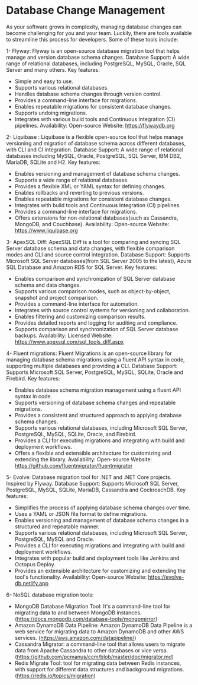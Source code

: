 # Database Change Management


As your software grows in complexity, managing database changes can become challenging for you and your team. Luckily, there are tools available to streamline this process for developers. Some of these tools include:

1- Flyway: Flyway is an open-source database migration tool that helps manage and version database schema changes.
Database Support: A wide range of relational databases, including PostgreSQL, MySQL, Oracle, SQL Server and many others. 
Key features:
  + Simple and easy to use.
  + Supports various relational databases.
  + Handles database schema changes through version control.
  + Provides a command-line interface for migrations.
  + Enables repeatable migrations for consistent database changes.
  + Supports undoing migrations.
  + Integrates with various build tools and Continuous Integration (CI) pipelines.
Availability: Open-source
Website: https://flywaydb.org

2- Liquibase : Liquibase is a flexible open-source tool that helps manage versioning and migration of database schema across different databases, with CLI and CI integration.
Database Support: A wide range of relational databases including MySQL, Oracle, PostgreSQL, SQL Server, IBM DB2, MariaDB, SQLite and H2.
Key features:
  + Enables versioning and management of database schema changes.
  + Supports a wide range of relational databases.
  + Provides a flexible XML or YAML syntax for defining changes.
  + Enables rollbacks and reverting to previous versions.
  + Enables repeatable migrations for consistent database changes.
  + Integrates with build tools and Continuous Integration (CI) pipelines.
  + Provides a command-line interface for migrations.
  + Offers extensions for non-relational databases(such as Cassandra, MongoDB, and Couchbase).
Availability: Open-source
Website: https://www.liquibase.org

3- ApexSQL Diff:  ApexSQL Diff is a tool for comparing and syncing SQL Server database schema and data changes, with flexible comparison modes and CLI and source control integration.
Database Support: Supports Microsoft SQL Server databases(from SQL Server 2005 to the latest), Azure SQL Database and Amazon RDS for SQL Server.
Key features:
  + Enables comparison and synchronization of SQL Server database schema and data changes.
  + Supports various comparison modes, such as object-by-object, snapshot and project comparison.
  + Provides a command-line interface for automation.
  + Integrates with source control systems for versioning and collaboration.
  + Enables filtering and customizing comparison results.
  + Provides detailed reports and logging for auditing and compliance.
  + Supports comparison and synchronization of SQL Server database backups.
Availability: Licensed
Website: https://www.apexsql.com/sql_tools_diff.aspx

4- Fluent migrations: Fluent Migrations is an open-source library for managing database schema migrations using a fluent API syntax in code, supporting multiple databases and providing a CLI.
Database Support: Supports Microsoft SQL Server, PostgreSQL, MySQL, SQLite, Oracle and Firebird.
Key features:
  + Enables database schema migration management using a fluent API syntax in code.
  + Supports versioning of database schema changes and repeatable migrations.
  + Provides a consistent and structured approach to applying database schema changes.
  + Supports various relational databases, including Microsoft SQL Server, PostgreSQL, MySQL, SQLite, Oracle, and Firebird.
  + Provides a CLI for executing migrations and integrating with build and deployment workflows.
  + Offers a flexible and extensible architecture for customizing and extending the library.
Availability: Open-source
Website: https://github.com/fluentmigrator/fluentmigrator

5- Evolve:  Database migration tool for .NET and .NET Core projects. Inspired by Flyway.
Database Support: Supports Microsoft SQL Server, PostgreSQL, MySQL, SQLite, MariaDB, Cassandra and CockroachDB.
Key features:
  + Simplifies the process of applying database schema changes over time.
  + Uses a YAML or JSON file format to define migrations.
  + Enables versioning and management of database schema changes in a structured and repeatable manner.
  + Supports various relational databases, including Microsoft SQL Server, PostgreSQL, MySQL and Oracle.
  + Provides a CLI for executing migrations and integrating with build and deployment workflows.
  + Integrates with popular build and deployment tools like Jenkins and Octopus Deploy.
  + Provides an extensible architecture for customizing and extending the tool's functionality.
Availability: Open-source
Website: https://evolve-db.netlify.app

6- NoSQL database migration tools:
  + MongoDB Database Migration Tool: It's a command-line tool for migrating data to and between MongoDB instances.
  (https://docs.mongodb.com/database-tools/mongomirror)
  + Amazon DynamoDB Data Pipeline: Amazon DynamoDB Data Pipeline is a web service for migrating data to Amazon DynamoDB and other AWS services.
  (https://aws.amazon.com/datapipeline/)
  + Cassandra Migrator: a command-line tool that allows users to migrate data from Apache Cassandra to other databases or vice versa.
  (https://github.com/pcmanus/ccm/blob/master/doc/migrator.md)
  + Redis Migrate Tool:  tool for migrating data between Redis instances, with support for different data structures and background migrations.
  (https://redis.io/topics/migration)
  
